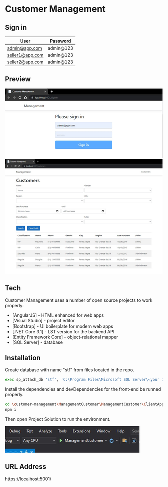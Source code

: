 # Customer Management

## Sign in

| User | Password |
| ------ | ------ |
| admin@app.com | admin@123 |
| seller1@app.com | admin@123 |
| seller2@app.com | admin@123 |

## Preview
<img src="https://raw.githubusercontent.com/saulocorrea/customer-management/master/sig-in.jpg">


<img src="https://raw.githubusercontent.com/saulocorrea/customer-management/master/customer.jpg">

## Tech

Customer Management uses a number of open source projects to work properly:

- [AngularJS] - HTML enhanced for web apps
- [Visual Studio] - project editor
- [Bootstrap] - UI boilerplate for modern web apps
- [.NET Core 3.1] - LST version for the backend API
- [Entity Framework Core] - object-relational mapper
- [SQL Server] - database


## Installation

Create database with name "stf" from files located in the repo.
```sh
exec sp_attach_db 'stf', 'C:\Program Files\Microsoft SQL Server\<your instance>\MSSQL\DATA\Database.mdf', 'C:\Program Files\Microsoft SQL Server\<your instance>\MSSQL\DATA\Database_log.ldf'
```
Install the dependencies and devDependencies for the front-end be runned properly.

```sh
cd \customer-management\ManagementCustomer\ManagementCustomer\ClientApp
npm i
```
Then open Project Solution to run the environment.

<img src="https://raw.githubusercontent.com/saulocorrea/customer-management/master/run.jpg">

## URL Address
https://localhost:5001/
